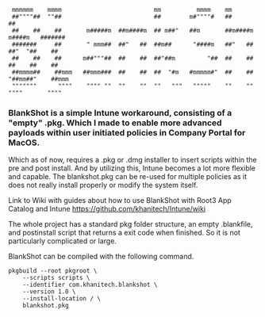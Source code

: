 ```
 mmmmmm    mmmm                          mm          mmmm    mm
 ##""""##  ""##                          ##        m#""""#   ##                    ##
 ##    ##    ##       m#####m  ##m####m  ## m##"   ##m       ##m####m   m####m   #######
 #######     ##       " mmm##  ##"   ##  ##m##      "####m   ##"   ##  ##"  "##    ##
 ##    ##    ##      m##"""##  ##    ##  ##"##m         "##  ##    ##  ##    ##    ##
 ##mmmm##    ##mmm   ##mmm###  ##    ##  ##  "#m   #mmmmm#"  ##    ##  "##mm##"    ##mmm
 """""""      """"    """" ""  ""    ""  ""   """   """""    ""    ""    """"       """"
```
### BlankShot is a simple Intune workaround, consisting of a "empty" .pkg. Which I made to enable more advanced payloads within user initiated policies in Company Portal for MacOS. 
Which as of now, requires a .pkg or .dmg installer to insert scripts within the pre and post install. And by utilizing this, Intune becomes a lot more flexible and capable. The blankshot.pkg
can be re-used for multiple policies as it does not really install properly or modify the system itself.

Link to Wiki with guides about how to use BlankShot with Root3 App Catalog and Intune
https://github.com/khanitech/Intune/wiki

The whole project has a standard pkg folder structure, an empty .blankfile, and postinstall script that returns a exit code when finished. So it is not particularly complicated or large.

BlankShot can be compiled with the following command.
```
pkgbuild --root pkgroot \                  
    --scripts scripts \
    --identifier com.khanitech.blankshot \
    --version 1.0 \
    --install-location / \
    blankshot.pkg
```
